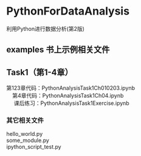 # PythonForDataAnalysis
利用Python进行数据分析(第2版)

## examples 书上示例相关文件

## Task1（第1-4章）
第123章代码：PythonAnalysisTask1Ch010203.ipynb  
&nbsp;&nbsp;&nbsp;&nbsp;第4章代码：PythonAnalysisTask1Ch04.ipynb  
&nbsp;&nbsp;&nbsp;&nbsp;&nbsp;课后练习：PythonAnalysisTask1Exercise.ipynb  

### 其它相关文件
hello_world.py  
some_module.py  
ipython_script_test.py  

